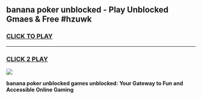 
## banana poker unblocked - Play Unblocked Gmaes & Free #hzuwk
<h3>
<a href="https://news.freeplayer.one?title=banana_poker_unblocked&ref=03M">CLICK TO PLAY</a></h3>
<hr>

<h3>
<a href="https://news.freeplayer.one?title=banana_poker_unblocked&ref=03M">CLICK 2 PLAY</a>
  
</h3>

<a href="https://news.freeplayer.one?title=banana_poker_unblocked&ref=03M"><img src="https://clearcache.store/games.png"></a>


**banana poker unblocked games unblocked: Your Gateway to Fun and Accessible Online Gaming**
